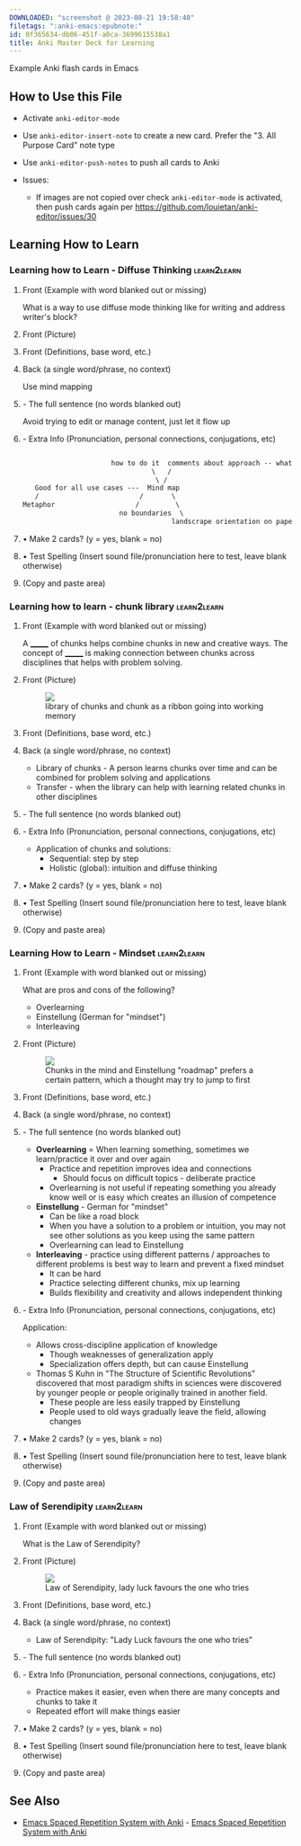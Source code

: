 ```yaml
---
DOWNLOADED: "screenshot @ 2023-08-21 19:58:40"
filetags: ":anki-emacs:epubnote:"
id: 0f365634-db06-451f-a0ca-3699615538a1
title: Anki Master Deck for Learning
---
```


Example Anki flash cards in Emacs

## How to Use this File

- Activate `anki-editor-mode`

- Use `anki-editor-insert-note` to create a new card. Prefer the "3. All
  Purpose Card" note type

- Use `anki-editor-push-notes` to push all cards to Anki

- Issues:

  - If images are not copied over check `anki-editor-mode` is activated,
    then push cards again per
    <https://github.com/louietan/anki-editor/issues/30>

## Learning How to Learn

### Learning how to Learn - Diffuse Thinking <span class="tag" tag-name="learn2learn"><span class="smallcaps">learn2learn</span></span>

1.  Front (Example with word blanked out or missing)

    What is a way to use diffuse mode thinking like for writing and
    address writer's block?

2.  Front (Picture)

3.  Front (Definitions, base word, etc.)

4.  Back (a single word/phrase, no context)

    Use mind mapping

5.  \- The full sentence (no words blanked out)

    Avoid trying to edit or manage content, just let it flow up

6.  \- Extra Info (Pronunciation, personal connections, conjugations,
    etc)

    ``` txt

                          how to do it  comments about approach -- what works, what doesn't
                                    \   /
                                     \ /
       Good for all use cases ---  Mind map
       /                         /       \
    Metaphor                    /         \
                            no boundaries  \
                                         landscrape orientation on paper
    ```

7.  • Make 2 cards? (y = yes, blank = no)

8.  • Test Spelling (Insert sound file/pronunciation here to test, leave
    blank otherwise)

9.  (Copy and paste area)

### Learning how to learn - chunk library <span class="tag" tag-name="learn2learn"><span class="smallcaps">learn2learn</span></span>

1.  Front (Example with word blanked out or missing)

    A <u>\_\_\_\_\_</u> of chunks helps combine chunks in new and
    creative ways. The concept of <u>\_\_\_\_\_</u> is making connection
    between chunks across disciplines that helps with problem solving.

2.  Front (Picture)

    <figure>
    <img src="../media/20230812-160352_screenshot.png" />
    <figcaption>library of chunks and chunk as a ribbon going into working
    memory</figcaption>
    </figure>

3.  Front (Definitions, base word, etc.)

4.  Back (a single word/phrase, no context)

    - Library of chunks - A person learns chunks over time and can be
      combined for problem solving and applications
    - Transfer - when the library can help with learning related chunks
      in other disciplines

5.  \- The full sentence (no words blanked out)

6.  \- Extra Info (Pronunciation, personal connections, conjugations,
    etc)

    - Application of chunks and solutions:
      - Sequential: step by step
      - Holistic (global): intuition and diffuse thinking

7.  • Make 2 cards? (y = yes, blank = no)

8.  • Test Spelling (Insert sound file/pronunciation here to test, leave
    blank otherwise)

9.  (Copy and paste area)

### Learning How to Learn - Mindset <span class="tag" tag-name="learn2learn"><span class="smallcaps">learn2learn</span></span>

1.  Front (Example with word blanked out or missing)

    What are pros and cons of the following?

    - Overlearning
    - Einstellung (German for "mindset")
    - Interleaving

2.  Front (Picture)

    <figure>
    <img src="../media/20230812-155956_screenshot.png" />
    <figcaption>Chunks in the mind and Einstellung "roadmap" prefers a
    certain pattern, which a thought may try to jump to first</figcaption>
    </figure>

3.  Front (Definitions, base word, etc.)

4.  Back (a single word/phrase, no context)

5.  \- The full sentence (no words blanked out)

    - **Overlearning** = When learning something, sometimes we
      learn/practice it over and over again
      - Practice and repetition improves idea and connections
        - Should focus on difficult topics - deliberate practice
      - Overlearning is not useful if repeating something you already
        know well or is easy which creates an illusion of competence
    - **Einstellung** - German for "mindset"
      - Can be like a road block
      - When you have a solution to a problem or intuition, you may not
        see other solutions as you keep using the same pattern
      - Overlearning can lead to Einstellung
    - **Interleaving** - practice using different patterns / approaches
      to different problems is best way to learn and prevent a fixed
      mindset
      - It can be hard
      - Practice selecting different chunks, mix up learning
      - Builds flexibility and creativity and allows independent
        thinking

6.  \- Extra Info (Pronunciation, personal connections, conjugations,
    etc)

    Application:

    - Allows cross-discipline application of knowledge
      - Though weaknesses of generalization apply
      - Specialization offers depth, but can cause Einstellung
    - Thomas S Kuhn in "The Structure of Scientific Revolutions"
      discovered that most paradigm shifts in sciences were discovered
      by younger people or people originally trained in another field.
      - These people are less easily trapped by Einstellung
      - People used to old ways gradually leave the field, allowing
        changes

7.  • Make 2 cards? (y = yes, blank = no)

8.  • Test Spelling (Insert sound file/pronunciation here to test, leave
    blank otherwise)

9.  (Copy and paste area)

### Law of Serendipity <span class="tag" tag-name="learn2learn"><span class="smallcaps">learn2learn</span></span>

1.  Front (Example with word blanked out or missing)

    What is the Law of Serendipity?

2.  Front (Picture)

    <figure>
    <img src="../media/20230821-195840_screenshot.png" />
    <figcaption>Law of Serendipity, lady luck favours the one who
    tries</figcaption>
    </figure>

3.  Front (Definitions, base word, etc.)

4.  Back (a single word/phrase, no context)

    - Law of Serendipity: "Lady Luck favours the one who tries"

5.  \- The full sentence (no words blanked out)

6.  \- Extra Info (Pronunciation, personal connections, conjugations,
    etc)

    - Practice makes it easier, even when there are many concepts and
      chunks to take it
    - Repeated effort will make things easier

7.  • Make 2 cards? (y = yes, blank = no)

8.  • Test Spelling (Insert sound file/pronunciation here to test, leave
    blank otherwise)

9.  (Copy and paste area)

## See Also

- [Emacs Spaced Repetition System with
  Anki](005-Tech-Emacs-Spaced-Repetition-System-Anki.md) - [Emacs Spaced
  Repetition System with Anki](id:343b3f91-0b53-450e-a8a9-4286bd619535)
